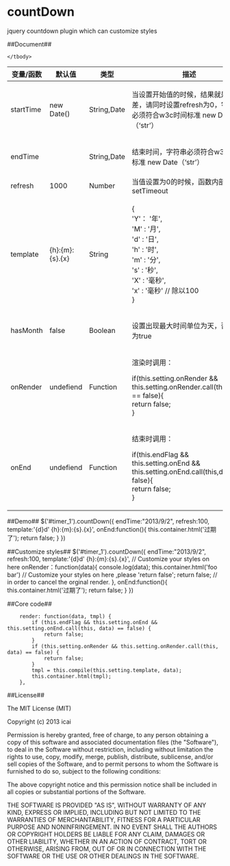 countDown
=========

 jquery countdown plugin which can customize styles



##Document##
<table class="classtable" cellspacing="0">
    <thead>
      <tr>
        <th width="14%">变量/函数</th>
        <th width="13%">默认值</th>
        <th width="14%">类型</th>
        <th width="59%">描述</th>
      </tr>
    </thead>
    <tbody>
      <tr>
        <td class="code">startTime</td>
        <td class="code">new Date()</td>
        <td class="code">String,Date</td>        
        <td><p>当设置开始值的时候，结果就是时间差，请同时设置refresh为0，字符串必须符合w3c时间标准 new Date（‘str’）</p></td>
      </tr>    
      <tr>
        <td height="29" class="code">endTime</td>
        <td class="code">&nbsp;</td>
        <td class="code">String,Date</td>        
        <td><p>结束时间，字符串必须符合w3c时间标准 new Date（‘str’）</p></td>                    
      </tr>
      <tr>
        <td class="code">refresh</td>
        <td class="code">1000</td>
        <td class="code">Number</td>        
        <td>当值设置为0的时候，函数内部调用setTimeout</td>                    
      </tr>
      <tr>
        <td class="code">template</td>
        <td class="code">{h}:{m}:{s}.{x}</td>
        <td class="code">String</td>
        <td><p>{<br>
'Y'： '年', <br>
'M' : '月',<br>
'd' : '日',<br>
'h' : '时',<br>
'm' : '分',<br>
's' : '秒',<br>
'X' : '毫秒',<br>
'x' : '毫秒' // 除以100<br>
}</p></td>
      </tr>
      <tr>
        <td class="code">hasMonth</td>
        <td class="code">false</td>
        <td class="code">Boolean</td>        
        <td><p>设置出现最大时间单位为天，否则设为true</p></td>                    
      </tr>
      <tr>
        <td class="code">onRender</td>
        <td class="code">undefiend</td>
        <td class="code">Function</td>
        <td> <p>渲染时调用：</p>
          <p>if(this.setting.onRender &amp;&amp; this.setting.onRender.call(this,data) == false){<br>
            return false;<br>
        }</p></td>
      </tr>
      <tr>
        <td class="code">onEnd</td>
        <td class="code">undefiend</td>
        <td class="code">Function</td>        
        <td> <p>结束时调用：</p>
          <p>if(this.endFlag &amp;&amp; this.setting.onEnd &amp;&amp; this.setting.onEnd.call(this,data) == false){<br>
            return false;<br>
        }</p></td>                    
      </tr>        
             

    </tbody>
</table>



##Demo##
      $('#timer_1').countDown({
		    endTime:"2013/9/2",
		    refresh:100,
		    template:'{d}d\' {h}:{m}:{s}.{x}',
		    onEnd:function(){
		      this.container.html('过期了');
		      return false;
		    }
      })
    

##Customize styles##
      $('#timer_1').countDown({
		    endTime:"2013/9/2",
		    refresh:100,
		    template:'<span>{d}d\'<span> {h}:{m}:{s}.{x}', // Customize your styles on here
			onRender：function(data){
				console.log(data);
				this.container.html('foo bar') // Customize your styles on here ,please 'return false';
				return false;        // in order to cancel the orginal render.
			},
		    onEnd:function(){
		      this.container.html('过期了');
		      return false;
		    }
      })
    

##Core code##


        render: function(data, tmpl) {
            if (this.endFlag && this.setting.onEnd && this.setting.onEnd.call(this, data) == false) {
                return false;
            }
            if (this.setting.onRender && this.setting.onRender.call(this, data) == false) {
                return false;
            }
            tmpl = this.compile(this.setting.template, data);
            this.container.html(tmpl);
        },



##License##

The MIT License (MIT)

Copyright (c) 2013 icai

Permission is hereby granted, free of charge, to any person obtaining a copy of
this software and associated documentation files (the "Software"), to deal in
the Software without restriction, including without limitation the rights to
use, copy, modify, merge, publish, distribute, sublicense, and/or sell copies of
the Software, and to permit persons to whom the Software is furnished to do so,
subject to the following conditions:

The above copyright notice and this permission notice shall be included in all
copies or substantial portions of the Software.

THE SOFTWARE IS PROVIDED "AS IS", WITHOUT WARRANTY OF ANY KIND, EXPRESS OR
IMPLIED, INCLUDING BUT NOT LIMITED TO THE WARRANTIES OF MERCHANTABILITY, FITNESS
FOR A PARTICULAR PURPOSE AND NONINFRINGEMENT. IN NO EVENT SHALL THE AUTHORS OR
COPYRIGHT HOLDERS BE LIABLE FOR ANY CLAIM, DAMAGES OR OTHER LIABILITY, WHETHER
IN AN ACTION OF CONTRACT, TORT OR OTHERWISE, ARISING FROM, OUT OF OR IN
CONNECTION WITH THE SOFTWARE OR THE USE OR OTHER DEALINGS IN THE SOFTWARE.



